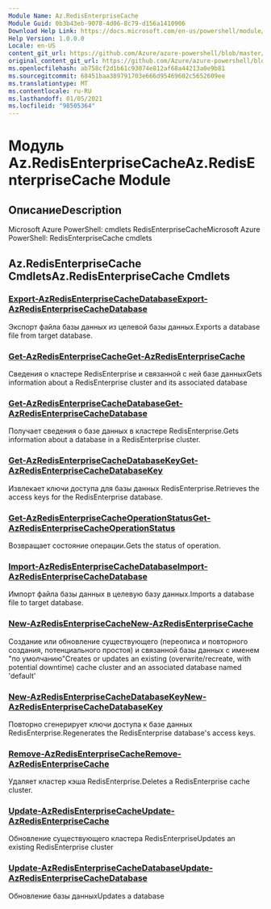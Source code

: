```yaml
---
Module Name: Az.RedisEnterpriseCache
Module Guid: 0b3b43eb-9078-4d06-8c79-d156a1410906
Download Help Link: https://docs.microsoft.com/en-us/powershell/module/az.redisenterprisecache
Help Version: 1.0.0.0
Locale: en-US
content_git_url: https://github.com/Azure/azure-powershell/blob/master/src/RedisEnterpriseCache/help/Az.RedisEnterpriseCache.md
original_content_git_url: https://github.com/Azure/azure-powershell/blob/master/src/RedisEnterpriseCache/help/Az.RedisEnterpriseCache.md
ms.openlocfilehash: ab758cf2d1b61c93074e812af68a44213a0e9b81
ms.sourcegitcommit: 68451baa389791703e666d95469602c5652609ee
ms.translationtype: MT
ms.contentlocale: ru-RU
ms.lasthandoff: 01/05/2021
ms.locfileid: "98505364"
---
```

# <span data-ttu-id="f38e2-101">Модуль Az.RedisEnterpriseCache</span><span class="sxs-lookup"><span data-stu-id="f38e2-101">Az.RedisEnterpriseCache Module</span></span>
## <span data-ttu-id="f38e2-102">Описание</span><span class="sxs-lookup"><span data-stu-id="f38e2-102">Description</span></span>
<span data-ttu-id="f38e2-103">Microsoft Azure PowerShell: cmdlets RedisEnterpriseCache</span><span class="sxs-lookup"><span data-stu-id="f38e2-103">Microsoft Azure PowerShell: RedisEnterpriseCache cmdlets</span></span>

## <span data-ttu-id="f38e2-104">Az.RedisEnterpriseCache Cmdlets</span><span class="sxs-lookup"><span data-stu-id="f38e2-104">Az.RedisEnterpriseCache Cmdlets</span></span>
### [<span data-ttu-id="f38e2-105">Export-AzRedisEnterpriseCacheDatabase</span><span class="sxs-lookup"><span data-stu-id="f38e2-105">Export-AzRedisEnterpriseCacheDatabase</span></span>](Export-AzRedisEnterpriseCacheDatabase.md)
<span data-ttu-id="f38e2-106">Экспорт файла базы данных из целевой базы данных.</span><span class="sxs-lookup"><span data-stu-id="f38e2-106">Exports a database file from target database.</span></span>

### [<span data-ttu-id="f38e2-107">Get-AzRedisEnterpriseCache</span><span class="sxs-lookup"><span data-stu-id="f38e2-107">Get-AzRedisEnterpriseCache</span></span>](Get-AzRedisEnterpriseCache.md)
<span data-ttu-id="f38e2-108">Сведения о кластере RedisEnterprise и связанной с ней базе данных</span><span class="sxs-lookup"><span data-stu-id="f38e2-108">Gets information about a RedisEnterprise cluster and its associated database</span></span>

### [<span data-ttu-id="f38e2-109">Get-AzRedisEnterpriseCacheDatabase</span><span class="sxs-lookup"><span data-stu-id="f38e2-109">Get-AzRedisEnterpriseCacheDatabase</span></span>](Get-AzRedisEnterpriseCacheDatabase.md)
<span data-ttu-id="f38e2-110">Получает сведения о базе данных в кластере RedisEnterprise.</span><span class="sxs-lookup"><span data-stu-id="f38e2-110">Gets information about a database in a RedisEnterprise cluster.</span></span>

### [<span data-ttu-id="f38e2-111">Get-AzRedisEnterpriseCacheDatabaseKey</span><span class="sxs-lookup"><span data-stu-id="f38e2-111">Get-AzRedisEnterpriseCacheDatabaseKey</span></span>](Get-AzRedisEnterpriseCacheDatabaseKey.md)
<span data-ttu-id="f38e2-112">Извлекает ключи доступа для базы данных RedisEnterprise.</span><span class="sxs-lookup"><span data-stu-id="f38e2-112">Retrieves the access keys for the RedisEnterprise database.</span></span>

### [<span data-ttu-id="f38e2-113">Get-AzRedisEnterpriseCacheOperationStatus</span><span class="sxs-lookup"><span data-stu-id="f38e2-113">Get-AzRedisEnterpriseCacheOperationStatus</span></span>](Get-AzRedisEnterpriseCacheOperationStatus.md)
<span data-ttu-id="f38e2-114">Возвращает состояние операции.</span><span class="sxs-lookup"><span data-stu-id="f38e2-114">Gets the status of operation.</span></span>

### [<span data-ttu-id="f38e2-115">Import-AzRedisEnterpriseCacheDatabase</span><span class="sxs-lookup"><span data-stu-id="f38e2-115">Import-AzRedisEnterpriseCacheDatabase</span></span>](Import-AzRedisEnterpriseCacheDatabase.md)
<span data-ttu-id="f38e2-116">Импорт файла базы данных в целевую базу данных.</span><span class="sxs-lookup"><span data-stu-id="f38e2-116">Imports a database file to target database.</span></span>

### [<span data-ttu-id="f38e2-117">New-AzRedisEnterpriseCache</span><span class="sxs-lookup"><span data-stu-id="f38e2-117">New-AzRedisEnterpriseCache</span></span>](New-AzRedisEnterpriseCache.md)
<span data-ttu-id="f38e2-118">Создание или обновление существующего (переописа и повторного создания, потенциального простоя) и связанной базы данных с именем "по умолчанию"</span><span class="sxs-lookup"><span data-stu-id="f38e2-118">Creates or updates an existing (overwrite/recreate, with potential downtime) cache cluster and an associated database named 'default'</span></span>

### [<span data-ttu-id="f38e2-119">New-AzRedisEnterpriseCacheDatabaseKey</span><span class="sxs-lookup"><span data-stu-id="f38e2-119">New-AzRedisEnterpriseCacheDatabaseKey</span></span>](New-AzRedisEnterpriseCacheDatabaseKey.md)
<span data-ttu-id="f38e2-120">Повторно сгенерирует ключи доступа к базе данных RedisEnterprise.</span><span class="sxs-lookup"><span data-stu-id="f38e2-120">Regenerates the RedisEnterprise database's access keys.</span></span>

### [<span data-ttu-id="f38e2-121">Remove-AzRedisEnterpriseCache</span><span class="sxs-lookup"><span data-stu-id="f38e2-121">Remove-AzRedisEnterpriseCache</span></span>](Remove-AzRedisEnterpriseCache.md)
<span data-ttu-id="f38e2-122">Удаляет кластер кэша RedisEnterprise.</span><span class="sxs-lookup"><span data-stu-id="f38e2-122">Deletes a RedisEnterprise cache cluster.</span></span>

### [<span data-ttu-id="f38e2-123">Update-AzRedisEnterpriseCache</span><span class="sxs-lookup"><span data-stu-id="f38e2-123">Update-AzRedisEnterpriseCache</span></span>](Update-AzRedisEnterpriseCache.md)
<span data-ttu-id="f38e2-124">Обновление существующего кластера RedisEnterprise</span><span class="sxs-lookup"><span data-stu-id="f38e2-124">Updates an existing RedisEnterprise cluster</span></span>

### [<span data-ttu-id="f38e2-125">Update-AzRedisEnterpriseCacheDatabase</span><span class="sxs-lookup"><span data-stu-id="f38e2-125">Update-AzRedisEnterpriseCacheDatabase</span></span>](Update-AzRedisEnterpriseCacheDatabase.md)
<span data-ttu-id="f38e2-126">Обновление базы данных</span><span class="sxs-lookup"><span data-stu-id="f38e2-126">Updates a database</span></span>


